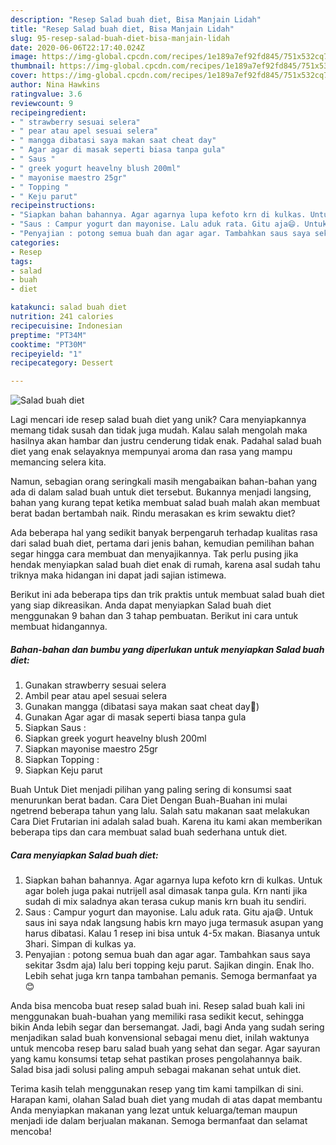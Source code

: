 ```yaml
---
description: "Resep Salad buah diet, Bisa Manjain Lidah"
title: "Resep Salad buah diet, Bisa Manjain Lidah"
slug: 95-resep-salad-buah-diet-bisa-manjain-lidah
date: 2020-06-06T22:17:40.024Z
image: https://img-global.cpcdn.com/recipes/1e189a7ef92fd845/751x532cq70/salad-buah-diet-foto-resep-utama.jpg
thumbnail: https://img-global.cpcdn.com/recipes/1e189a7ef92fd845/751x532cq70/salad-buah-diet-foto-resep-utama.jpg
cover: https://img-global.cpcdn.com/recipes/1e189a7ef92fd845/751x532cq70/salad-buah-diet-foto-resep-utama.jpg
author: Nina Hawkins
ratingvalue: 3.6
reviewcount: 9
recipeingredient:
- " strawberry sesuai selera"
- " pear atau apel sesuai selera"
- " mangga dibatasi saya makan saat cheat day"
- " Agar agar di masak seperti biasa tanpa gula"
- " Saus "
- " greek yogurt heavelny blush 200ml"
- " mayonise maestro 25gr"
- " Topping "
- " Keju parut"
recipeinstructions:
- "Siapkan bahan bahannya. Agar agarnya lupa kefoto krn di kulkas. Untuk agar boleh juga pakai nutrijell asal dimasak tanpa gula. Krn nanti jika sudah di mix saladnya akan terasa cukup manis krn buah itu sendiri."
- "Saus : Campur yogurt dan mayonise. Lalu aduk rata. Gitu aja😄. Untuk saus ini saya ndak langsung habis krn mayo juga termasuk asupan yang harus dibatasi. Kalau 1 resep ini bisa untuk 4-5x makan. Biasanya untuk 3hari. Simpan di kulkas ya."
- "Penyajian : potong semua buah dan agar agar. Tambahkan saus saya sekitar 3sdm aja) lalu beri topping keju parut. Sajikan dingin. Enak lho. Lebih sehat juga krn tanpa tambahan pemanis. Semoga bermanfaat ya😊"
categories:
- Resep
tags:
- salad
- buah
- diet

katakunci: salad buah diet 
nutrition: 241 calories
recipecuisine: Indonesian
preptime: "PT34M"
cooktime: "PT30M"
recipeyield: "1"
recipecategory: Dessert

---
```



![Salad buah diet](https://img-global.cpcdn.com/recipes/1e189a7ef92fd845/751x532cq70/salad-buah-diet-foto-resep-utama.jpg)

Lagi mencari ide resep salad buah diet yang unik? Cara menyiapkannya memang tidak susah dan tidak juga mudah. Kalau salah mengolah maka hasilnya akan hambar dan justru cenderung tidak enak. Padahal salad buah diet yang enak selayaknya mempunyai aroma dan rasa yang mampu memancing selera kita.

Namun, sebagian orang seringkali masih mengabaikan bahan-bahan yang ada di dalam salad buah untuk diet tersebut. Bukannya menjadi langsing, bahan yang kurang tepat ketika membuat salad buah malah akan membuat berat badan bertambah naik. Rindu merasakan es krim sewaktu diet?

Ada beberapa hal yang sedikit banyak berpengaruh terhadap kualitas rasa dari salad buah diet, pertama dari jenis bahan, kemudian pemilihan bahan segar hingga cara membuat dan menyajikannya. Tak perlu pusing jika hendak menyiapkan salad buah diet enak di rumah, karena asal sudah tahu triknya maka hidangan ini dapat jadi sajian istimewa.


Berikut ini ada beberapa tips dan trik praktis untuk membuat salad buah diet yang siap dikreasikan. Anda dapat menyiapkan Salad buah diet menggunakan 9 bahan dan 3 tahap pembuatan. Berikut ini cara untuk membuat hidangannya.

<!--inarticleads1-->

##### Bahan-bahan dan bumbu yang diperlukan untuk menyiapkan Salad buah diet:

1. Gunakan  strawberry sesuai selera
1. Ambil  pear atau apel sesuai selera
1. Gunakan  mangga (dibatasi saya makan saat cheat day🤭)
1. Gunakan  Agar agar di masak seperti biasa tanpa gula
1. Siapkan  Saus :
1. Siapkan  greek yogurt heavelny blush 200ml
1. Siapkan  mayonise maestro 25gr
1. Siapkan  Topping :
1. Siapkan  Keju parut


Buah Untuk Diet menjadi pilihan yang paling sering di konsumsi saat menurunkan berat badan. Cara Diet Dengan Buah-Buahan ini mulai ngetrend beberapa tahun yang lalu. Salah satu makanan saat melakukan Cara Diet Frutarian ini adalah salad buah. Karena itu kami akan memberikan beberapa tips dan cara membuat salad buah sederhana untuk diet. 

<!--inarticleads2-->

##### Cara menyiapkan Salad buah diet:

1. Siapkan bahan bahannya. Agar agarnya lupa kefoto krn di kulkas. Untuk agar boleh juga pakai nutrijell asal dimasak tanpa gula. Krn nanti jika sudah di mix saladnya akan terasa cukup manis krn buah itu sendiri.
1. Saus : Campur yogurt dan mayonise. Lalu aduk rata. Gitu aja😄. Untuk saus ini saya ndak langsung habis krn mayo juga termasuk asupan yang harus dibatasi. Kalau 1 resep ini bisa untuk 4-5x makan. Biasanya untuk 3hari. Simpan di kulkas ya.
1. Penyajian : potong semua buah dan agar agar. Tambahkan saus saya sekitar 3sdm aja) lalu beri topping keju parut. Sajikan dingin. Enak lho. Lebih sehat juga krn tanpa tambahan pemanis. Semoga bermanfaat ya😊


Anda bisa mencoba buat resep salad buah ini. Resep salad buah kali ini menggunakan buah-buahan yang memiliki rasa sedikit kecut, sehingga bikin Anda lebih segar dan bersemangat. Jadi, bagi Anda yang sudah sering menjadikan salad buah konvensional sebagai menu diet, inilah waktunya untuk mencoba resep baru salad buah yang sehat dan segar. Agar sayuran yang kamu konsumsi tetap sehat pastikan proses pengolahannya baik. Salad bisa jadi solusi paling ampuh sebagai makanan sehat untuk diet. 

Terima kasih telah menggunakan resep yang tim kami tampilkan di sini. Harapan kami, olahan Salad buah diet yang mudah di atas dapat membantu Anda menyiapkan makanan yang lezat untuk keluarga/teman maupun menjadi ide dalam berjualan makanan. Semoga bermanfaat dan selamat mencoba!
